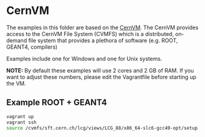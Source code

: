 # CernVM
The examples in this folder are based on the [CernVM](https://cernvm.cern.ch/).
The CernVM provides access to the CernVM File System (CVMFS) which is a distributed,
on-demand file system that provides a plethora of software (e.g. ROOT, GEANT4, compilers)

Examples include one for Windows and one for Unix systems.

**NOTE:** By default these examples will use 2 cores and 2 GB of RAM.
If you want to adjust these numbers, please edit the Vagrantfile before starting up the VM.



## Example ROOT + GEANT4
```bash
vagrant up
vagrant ssh
source /cvmfs/sft.cern.ch/lcg/views/LCG_88/x86_64-slc6-gcc49-opt/setup.sh
```
